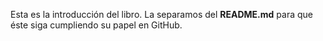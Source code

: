 Esta es la introducción del libro. La separamos del __README.md__ para que éste
siga cumpliendo su papel en GitHub.
